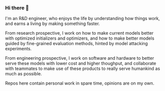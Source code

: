 ### Hi there 👋

I'm an R&D engineer, who enjoys the life by understanding how things work, and earns a living by making something faster.

From research prospective, I work on how to make current models better with optimized initializers and optimizers, and how to make better models guided by fine-grained evaluation methods, hinted by model attacking experiments.

From engineering prospective, I work on software and hardware to better serve these models with lower cost and higher thoughput, and collaborate with teammates to make use of these products to really serve humankind as much as possible.

Repos here contain personal work in spare time, opinions are on my own.

<!--
**pmixer/pmixer** is a ✨ _special_ ✨ repository because its `README.md` (this file) appears on your GitHub profile.

Here are some ideas to get you started:

- 🔭 I’m currently working on ...
- 🌱 I’m currently learning ...
- 👯 I’m looking to collaborate on ...
- 🤔 I’m looking for help with ...
- 💬 Ask me about ...
- 📫 How to reach me: ...
- 😄 Pronouns: ...
- ⚡ Fun fact: ...
-->
